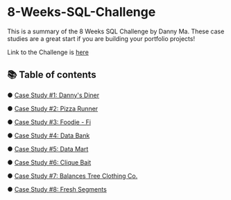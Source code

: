 # 8-Weeks-SQL-Challenge

This is a summary of the 8 Weeks SQL Challenge by Danny Ma. These case studies are a great start if you are building your portfolio projects! 

Link to the Challenge is [here](https://8weeksqlchallenge.com/)

## 📚 Table of contents 

● [Case Study #1: Danny's Diner](https://8weeksqlchallenge.com/case-study-1/)

● [Case Study #2: Pizza Runner](https://8weeksqlchallenge.com/case-study-2/)

● [Case Study #3: Foodie - Fi](https://8weeksqlchallenge.com/case-study-3/)

● [Case Study #4: Data Bank](https://8weeksqlchallenge.com/case-study-4/)

● [Case Study #5: Data Mart](https://8weeksqlchallenge.com/case-study-5/)

● [Case Study #6: Clique Bait](https://8weeksqlchallenge.com/case-study-6/)

● [Case Study #7: Balances Tree Clothing Co.](https://8weeksqlchallenge.com/case-study-7/)

● [Case Study #8: Fresh Segments](https://8weeksqlchallenge.com/case-study-8/)
